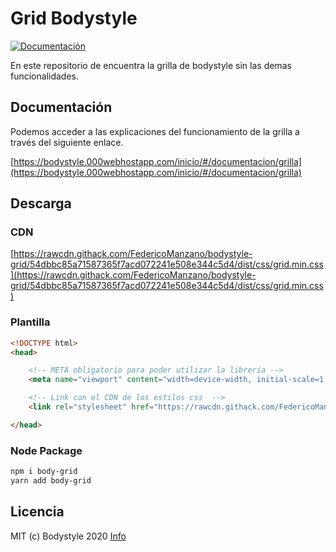 # Grid Bodystyle

[![Documentación](https://img.shields.io/badge/grid-v3.5.0-green.svg)](https://bodystyle.000webhostapp.com/inicio/#/documentacion/grilla)

En este repositorio de encuentra la grilla de bodystyle sin las demas funcionalidades.

## Documentación

Podemos acceder a las explicaciones del funcionamiento de la grilla a través del siguiente enlace.

[https://bodystyle.000webhostapp.com/inicio/#/documentacion/grilla](https://bodystyle.000webhostapp.com/inicio/#/documentacion/grilla)

## Descarga

### CDN

[https://rawcdn.githack.com/FedericoManzano/bodystyle-grid/54dbbc85a71587365f7acd072241e508e344c5d4/dist/css/grid.min.css](https://rawcdn.githack.com/FedericoManzano/bodystyle-grid/54dbbc85a71587365f7acd072241e508e344c5d4/dist/css/grid.min.css)

### Plantilla 

```html
<!DOCTYPE html>
<head>

    <!-- META obligatorio para poder utilizar la libreria -->
    <meta name="viewport" content="width=device-width, initial-scale=1.0">

    <!-- Link con el CDN de los estilos css  -->
    <link rel="stylesheet" href="https://rawcdn.githack.com/FedericoManzano/bodystyle/58a25e885718d0b2db6675c502ce6a41a45f373c/dist/css/bodystyle.min.css">

</head>
```

### Node Package

```txt
npm i body-grid
yarn add body-grid
```

## Licencia

MIT (c) Bodystyle 2020 [Info](https://github.com/FedericoManzano/bodystyle-grid/blob/master/LICENCE)



